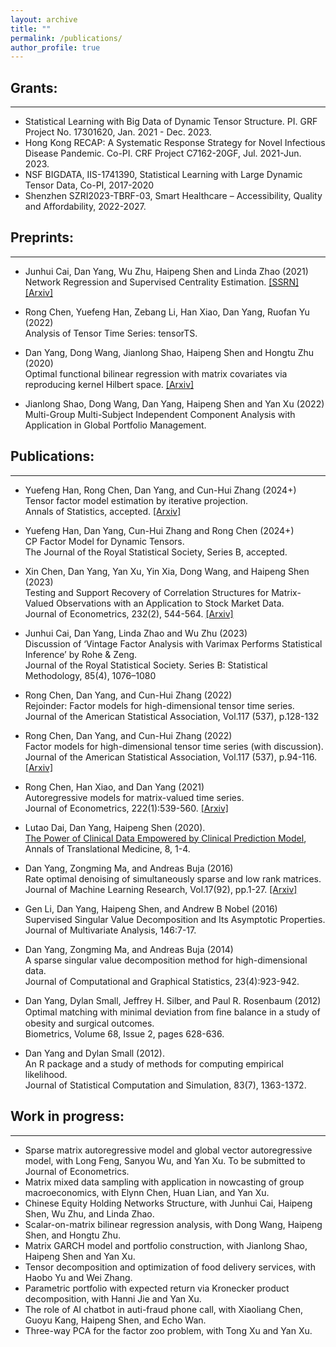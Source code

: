 ```yaml
---
layout: archive
title: ""
permalink: /publications/
author_profile: true
---
```


## Grants:
--------------
- Statistical Learning with Big Data of Dynamic Tensor Structure. PI. GRF Project No. 17301620, Jan. 2021 - Dec. 2023.
- Hong Kong RECAP: A Systematic Response Strategy for Novel Infectious Disease Pandemic. Co-PI. CRF Project C7162-20GF, Jul. 2021-Jun. 2023.
- NSF BIGDATA, IIS-1741390, Statistical Learning with Large Dynamic Tensor Data, Co-PI, 2017-2020
- Shenzhen SZRI2023-TBRF-03, Smart Healthcare – Accessibility, Quality and Affordability, 2022-2027.

## Preprints:
--------------
- Junhui Cai, Dan Yang, Wu Zhu, Haipeng Shen and Linda Zhao (2021) <br>
Network Regression and Supervised Centrality Estimation. [[SSRN]](https://papers.ssrn.com/sol3/papers.cfm?abstract_id=3963523) [[Arxiv]](https://arxiv.org/abs/2111.12921)

- Rong Chen, Yuefeng Han, Zebang Li, Han Xiao, Dan Yang, Ruofan Yu (2022) <br> Analysis of Tensor Time Series: tensorTS.

- Dan Yang, Dong Wang, Jianlong Shao, Haipeng Shen and Hongtu Zhu (2020) <br> Optimal functional bilinear regression with matrix covariates via reproducing kernel Hilbert space. [[Arxiv]](http://arxiv.org/abs/2311.12597)

- Jianlong Shao, Dong Wang, Dan Yang, Haipeng Shen and Yan Xu (2022) <br> Multi-Group Multi-Subject Independent Component Analysis with Application in Global Portfolio Management.

## Publications:
--------------
- Yuefeng Han, Rong Chen, Dan Yang, and Cun-Hui Zhang (2024+) <br> Tensor factor model estimation by iterative projection. <br> Annals of Statistics, accepted. [[Arxiv]](https://arxiv.org/abs/2006.02611)

- Yuefeng Han, Dan Yang, Cun-Hui Zhang and Rong Chen (2024+) <br> CP Factor Model for Dynamic Tensors. <br> The Journal of the Royal Statistical Society, Series B, accepted.

- Xin Chen, Dan Yang, Yan Xu, Yin Xia, Dong Wang, and Haipeng Shen (2023) <br> Testing and Support Recovery of Correlation Structures for Matrix-Valued Observations with an Application to Stock Market Data. <br> Journal of Econometrics, 232(2), 544-564. [[Arxiv]](https://arxiv.org/abs/2006.16501)

- Junhui Cai, Dan Yang, Linda Zhao and Wu Zhu (2023) <br> Discussion of ‘Vintage Factor Analysis with Varimax Performs Statistical Inference’ by Rohe & Zeng. <br> Journal of the Royal Statistical Society. Series B: Statistical Methodology, 85(4), 1076–1080

- Rong Chen, Dan Yang, and Cun-Hui Zhang (2022) <br> Rejoinder: Factor models for high-dimensional tensor time series. <br> Journal of the American Statistical Association, Vol.117 (537), p.128-132

- Rong Chen, Dan Yang, and Cun-Hui Zhang (2022) <br> Factor models for high-dimensional tensor time series (with discussion). <br> Journal of the American Statistical Association, Vol.117 (537), p.94-116. [[Arxiv]](https://arxiv.org/abs/1905.07530)

- Rong Chen, Han Xiao, and Dan Yang (2021) <br> Autoregressive models for matrix-valued time series. <br> Journal of Econometrics, 222(1):539-560. [[Arxiv]](https://arxiv.org/abs/1812.08916)

- Lutao Dai, Dan Yang, Haipeng Shen (2020). <br> [The Power of Clinical Data Empowered by Clinical Prediction Model](https://atm.amegroups.org/article/view/36493/pdf), <br> Annals of Translational Medicine, 8, 1-4.

- Dan Yang, Zongming Ma, and Andreas Buja (2016) <br> Rate optimal denoising of simultaneously sparse and low rank matrices. <br> Journal of Machine Learning Research, Vol.17(92), pp.1-27. [[Arxiv]](https://arxiv.org/abs/1405.0338)

- Gen Li, Dan Yang, Haipeng Shen, and Andrew B Nobel (2016) <br> Supervised Singular Value Decomposition and Its Asymptotic Properties. <br> Journal of Multivariate Analysis, 146:7-17.

- Dan Yang, Zongming Ma, and Andreas Buja (2014) <br> A sparse singular value decomposition method for high-dimensional data. <br> Journal of Computational and Graphical Statistics, 23(4):923-942.

- Dan Yang, Dylan Small, Jeffrey H. Silber, and Paul R. Rosenbaum (2012) <br> Optimal matching with minimal deviation from ﬁne balance in a study of obesity and surgical outcomes. <br> Biometrics, Volume 68, Issue 2, pages 628-636.

- Dan Yang and Dylan Small (2012). <br> An R package and a study of methods for computing empirical likelihood. <br> Journal of Statistical Computation and Simulation, 83(7), 1363-1372.

## Work in progress:
--------------
- Sparse matrix autoregressive model and global vector autoregressive model, with Long Feng, Sanyou Wu, and Yan Xu. To be submitted to Journal of Econometrics.
- Matrix mixed data sampling with application in nowcasting of group macroeconomics, with Elynn Chen, Huan Lian, and Yan Xu.
- Chinese Equity Holding Networks Structure, with Junhui Cai, Haipeng Shen, Wu Zhu, and Linda Zhao.
- Scalar-on-matrix bilinear regression analysis, with Dong Wang, Haipeng Shen, and Hongtu Zhu.
- Matrix GARCH model and portfolio construction, with Jianlong Shao, Haipeng Shen and Yan Xu.
- Tensor decomposition and optimization of food delivery services, with Haobo Yu and Wei Zhang.
- Parametric portfolio with expected return via Kronecker product decomposition, with Hanni Jie and Yan Xu.
- The role of AI chatbot in auti-fraud phone call, with Xiaoliang Chen, Guoyu Kang, Haipeng Shen, and Echo Wan.
- Three-way PCA for the factor zoo problem, with Tong Xu and Yan Xu.
